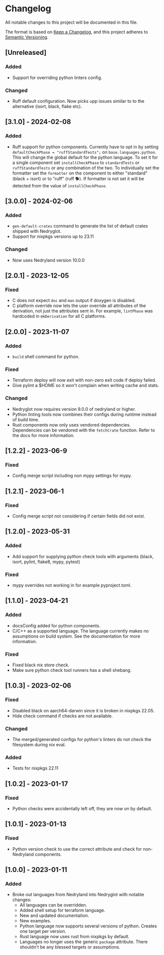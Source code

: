 # Changelog
All notable changes to this project will be documented in this file.

The format is based on [Keep a Changelog](https://keepachangelog.com/en/1.0.0/),
and this project adheres to [Semantic Versioning](https://semver.org/spec/v2.0.0.html).

## [Unreleased]

### Added
- Support for overriding python linters config.

### Changed
- Ruff default configuration. Now picks upp issues similar to to the
  alternative (isort, black, flake etc).

## [3.1.0] - 2024-02-08

### Added
- Ruff support for python components. Currently have to opt in by
  setting `defaultCheckPhase = "ruffStandardTests";` on
  `base.languages.python`. This will change the global default for the
  python language. To set it for a single component set
  `installCheckPhase` to `standardTests` or `ruffStandardTests` or any
  combination of the two. To individually set the formatter set the
  `formatter` on the component to either "standard" (black + isort) or
  to "ruff" (ruff 🐕). If formatter is not set it will be detected from the value of `installCheckPhase`.

## [3.0.0] - 2024-02-06

### Added
- `gen-default-crates` command to generate the list of default crates shipped with
  Nedryglot.
- Support for nixpkgs versions up to 23.11

### Changed
- Now uses Nedryland version 10.0.0

## [2.0.1] - 2023-12-05

### Fixed
- C does not expect `doc` and `man` output if doxygen is disabled.
- C platform override now lets the user override all attributes of the derivation, not
  just the attributes sent in. For example, `lintPhase` was hardcoded in `mkDerivation`
  for all C platforms.

## [2.0.0] - 2023-11-07

### Added
- `build` shell command for python.

### Fixed
- Terraform deploy will now exit with non-zero exit code if deploy failed.
- Give pylint a $HOME so it won't complain when writing cache and stats.

### Changed
- Nedryglot now requires version 9.0.0 of nedryland or higher.
- Python linting tools now combines their configs during runtime instead of build time.
- Rust components now only uses vendored dependencies. Dependencies
  can be vendored with the `fetchCrate` function. Refer to the docs
  for more information.

## [1.2.2] - 2023-06-9

### Fixed
- Config merge script including non mypy settings for mypy.

## [1.2.1] - 2023-06-1

### Fixed
- Config merge script not considering if certain fields did not exist.

## [1.2.0] - 2023-05-31

### Added
- Add support for supplying python check tools with arguments (black,
  isort, pylint, flake8, mypy, pytest)

### Fixed
- mypy overrides not working in for example pyproject.toml.

## [1.1.0] - 2023-04-21

### Added
- docsConfig added for python components.
- C/C++ as a supported language. The language currently makes no assumptions on build system.
  See the documentation for more information.

### Fixed
- Fixed black nix store check.
- Make sure python check tool runners has a shell shebang.

## [1.0.3] - 2023-02-06

### Fixed
- Disabled black on aarch64-darwin since it is broken in nixpkgs 22.05.
- Hide check command if checks are not available.

### Changed
- The merged/generated configs for python's linters do not check the filesystem during nix eval.

### Added
- Tests for nixpkgs 22.11

## [1.0.2] - 2023-01-17

### Fixed
- Python checks were accidentally left off, they are now on by default.

## [1.0.1] - 2023-01-13

### Fixed
- Python version check to use the correct attribute and check for non-Nedryland components.

## [1.0.0] - 2023-01-11

### Added
- Broke out languages from Nedryland into Nedryglot with notable changes:
  - All languages can be overridden.
  - Added shell setup for terraform language.
  - New and updated documentation.
  - New examples.
  - Python language now supports several versions of python. Creates one target per version.
  - Rust language now uses rust from nixpkgs by default.
  - Languages no longer uses the generic `package` attribute. There shouldn't be any blessed targets or assumptions.

